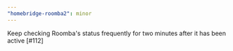 ```yaml
---
"homebridge-roomba2": minor
---
```


Keep checking Roomba's status frequently for two minutes after it has been active [#112]
